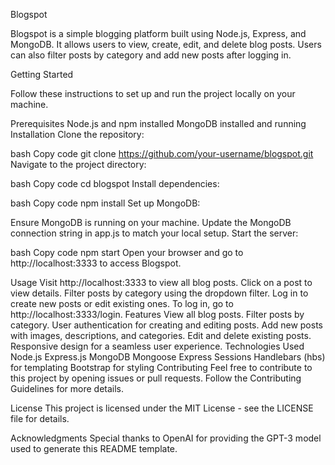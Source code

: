 Blogspot

Blogspot is a simple blogging platform built using Node.js, Express, and MongoDB. It allows users to view, create, edit, and delete blog posts. Users can also filter posts by category and add new posts after logging in.

Getting Started

Follow these instructions to set up and run the project locally on your machine.

Prerequisites
Node.js and npm installed
MongoDB installed and running
Installation
Clone the repository:

bash
Copy code
git clone https://github.com/your-username/blogspot.git
Navigate to the project directory:

bash
Copy code
cd blogspot
Install dependencies:

bash
Copy code
npm install
Set up MongoDB:

Ensure MongoDB is running on your machine.
Update the MongoDB connection string in app.js to match your local setup.
Start the server:

bash
Copy code
npm start
Open your browser and go to http://localhost:3333 to access Blogspot.

Usage
Visit http://localhost:3333 to view all blog posts.
Click on a post to view details.
Filter posts by category using the dropdown filter.
Log in to create new posts or edit existing ones.
To log in, go to http://localhost:3333/login.
Features
View all blog posts.
Filter posts by category.
User authentication for creating and editing posts.
Add new posts with images, descriptions, and categories.
Edit and delete existing posts.
Responsive design for a seamless user experience.
Technologies Used
Node.js
Express.js
MongoDB
Mongoose
Express Sessions
Handlebars (hbs) for templating
Bootstrap for styling
Contributing
Feel free to contribute to this project by opening issues or pull requests. Follow the Contributing Guidelines for more details.

License
This project is licensed under the MIT License - see the LICENSE file for details.

Acknowledgments
Special thanks to OpenAI for providing the GPT-3 model used to generate this README template.
